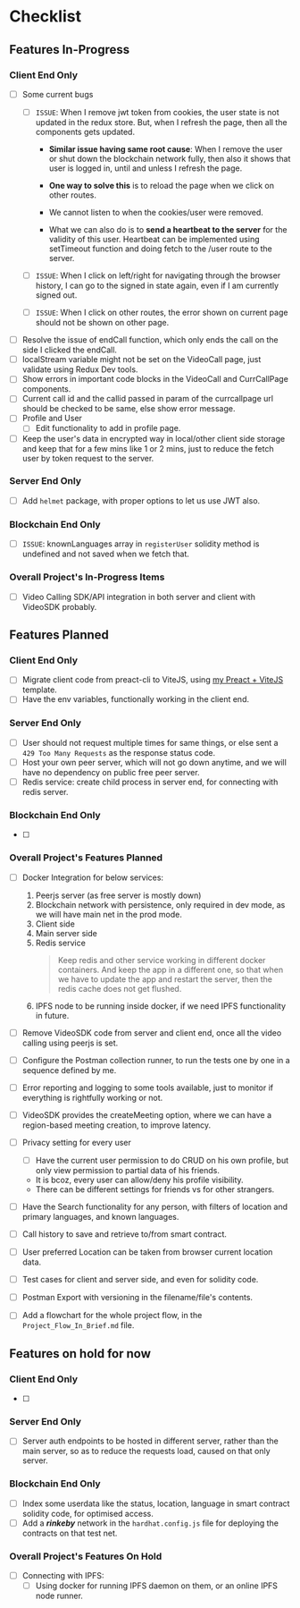 # Checklist

## Features In-Progress

### Client End Only

- [ ] Some current bugs
  - [ ] `ISSUE`: When I remove jwt token from cookies, the user state is not updated in the redux store. But, when I refresh the page, then all the components gets updated.

    - **Similar issue having same root cause**: When I remove the user or shut down the blockchain network fully, then also it shows that user is logged in, until and unless I refresh the page.

    - **One way to solve this** is to reload the page when we click on other routes.

    - We cannot listen to when the cookies/user were removed.

    - What we can also do is to **send a heartbeat to the server** for the validity of this user. Heartbeat can be implemented using setTimeout function and doing fetch to the /user route to the server.
  - [ ] `ISSUE`: When I click on left/right for navigating through the browser history, I can go to the signed in state again, even if I am currently signed out.
  - [ ] `ISSUE`: When I click on other routes, the error shown on current page should not be shown on other page.

- [ ] Resolve the issue of endCall function, which only ends the call on the side I clicked the endCall.
- [ ] localStream variable might not be set on the VideoCall page, just validate using Redux Dev tools.
- [ ] Show errors in important code blocks in the VideoCall and CurrCallPage components.
- [ ] Current call id and the callid passed in param of the currcallpage url should be checked to be same, else show error message.
- [ ] Profile and User
  - [ ] Edit functionality to add in profile page.

- [ ] Keep the user's data in encrypted way in local/other client side storage and keep that for a few mins like 1 or 2 mins, just to reduce the fetch user by token request to the server.

### Server End Only

- [ ] Add `helmet` package, with proper options to let us use JWT also.

### Blockchain End Only

- [ ] `ISSUE`: knownLanguages array in `registerUser` solidity method is undefined and not saved when we fetch that.

### Overall Project's In-Progress Items

- [ ] Video Calling SDK/API integration in both server and client with VideoSDK probably.

## Features Planned

### Client End Only

- [ ] Migrate client code from preact-cli to ViteJS, using [my Preact + ViteJS](https://github.com/gouravkhator/previte) template.
- [ ] Have the env variables, functionally working in the client end.

### Server End Only

- [ ] User should not request multiple times for same things, or else sent a `429 Too Many Requests` as the response status code.
- [ ] Host your own peer server, which will not go down anytime, and we will have no dependency on public free peer server.
- [ ] Redis service: create child process in server end, for connecting with redis server.

### Blockchain End Only

- [ ] 

### Overall Project's Features Planned

- [ ] Docker Integration for below services:
  1. Peerjs server (as free server is mostly down)
  2. Blockchain network with persistence, only required in dev mode, as we will have main net in the prod mode.
  3. Client side
  4. Main server side
  5. Redis service
      > Keep redis and other service working in different docker containers.
      And keep the app in a different one, so that when we have to update the app and restart the server, then the redis cache does not get flushed.
  6. IPFS node to be running inside docker, if we need IPFS functionality in future.

- [ ] Remove VideoSDK code from server and client end, once all the video calling using peerjs is set.
- [ ] Configure the Postman collection runner, to run the tests one by one in a sequence defined by me.
- [ ] Error reporting and logging to some tools available, just to monitor if everything is rightfully working or not.
- [ ] VideoSDK provides the createMeeting option, where we can have a region-based meeting creation, to improve latency.
- [ ] Privacy setting for every user
  - [ ] Have the current user permission to do CRUD on his own profile, but only view permission to partial data of his friends.
  - It is bcoz, every user can allow/deny his profile visibility.
  - There can be different settings for friends vs for other strangers.
  
- [ ] Have the Search functionality for any person, with filters of location and primary languages, and known languages.
- [ ] Call history to save and retrieve to/from smart contract.
- [ ] User preferred Location can be taken from browser current location data.
- [ ] Test cases for client and server side, and even for solidity code.
- [ ] Postman Export with versioning in the filename/file's contents.
- [ ] Add a flowchart for the whole project flow, in the `Project_Flow_In_Brief.md` file.

## Features on hold for now

### Client End Only

- [ ] 

### Server End Only

- [ ] Server auth endpoints to be hosted in different server, rather than the main server, so as to reduce the requests load, caused on that only server.

### Blockchain End Only

- [ ] Index some userdata like the status, location, language in smart contract solidity code, for optimised access.
- [ ] Add a ***rinkeby*** network in the `hardhat.config.js` file for deploying the contracts on that test net.

### Overall Project's Features On Hold

- [ ] Connecting with IPFS:
  - [ ] Using docker for running IPFS daemon on them, or an online IPFS node runner.
